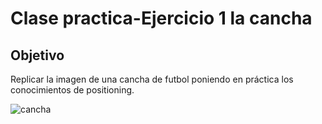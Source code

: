 # Clase practica-Ejercicio 1 la cancha

## Objetivo

Replicar  la imagen de una cancha de futbol poniendo en práctica los conocimientos de positioning.

![cancha](assets/img/cancha.jpg)
